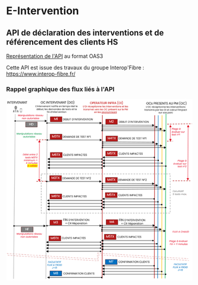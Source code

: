 # E-Intervention

## API de déclaration des interventions et de référencement des clients HS

[Représentation de l'API](https://before-interop.github.io/E-Intervention/) au format OAS3

Cette API est issue des travaux du groupe Interop'Fibre : https://www.interop-fibre.fr/

### Rappel graphique des flux liés à l'API

![Diagramme de séquencement Lot 2](Sequencement_flux_Lot_2.png)
